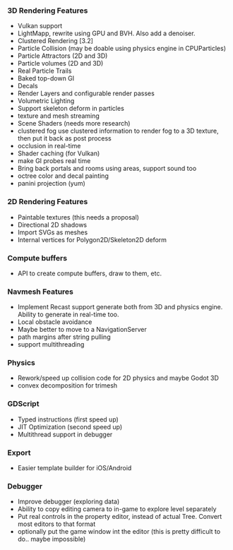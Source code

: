 

### 3D Rendering Features
* Vulkan support
* LightMapp, rewrite using GPU and BVH. Also add a denoiser.
* Clustered Rendering [3.2]
* Particle Collision (may be doable using physics engine in CPUParticles)
* Particle Attractors (2D and 3D)				
* Particle volumes (2D and 3D)				
* Real Particle Trails				
* Baked top-down GI				
* Decals				
* Render Layers and configurable render passes	
* Volumetric Lighting				
* Support skeleton deform in particles				
* texture and mesh streaming				
* Scene Shaders (needs more research)
* clustered fog	use clustered information to render fog to a 3D texture, then put it back as post process			
* occlusion in real-time
* Shader caching (for Vulkan)				
* make GI probes real time				
* Bring back portals and rooms using areas, support sound too				
* octree color and decal painting				
* panini projection (yum)				

### 2D Rendering Features
* Paintable textures (this needs a proposal)
* Directional 2D shadows
* Import SVGs as meshes
* Internal vertices for Polygon2D/Skeleton2D deform

### Compute buffers
* API to create compute buffers, draw to them, etc.

### Navmesh Features
* Implement Recast support	generate both from 3D and physics engine. Ability to generate in real-time too.			
* Local obstacle avoidance				
* Maybe better to move to a NavigationServer
* path margins after string pulling	
* support multithreading

### Physics				
* Rework/speed up collision code for 2D physics and maybe Godot 3D
* convex decomposition for trimesh				

### GDScript				
* Typed instructions (first speed up)
* JIT Optimization (second speed up)	
* Multithread support in debugger				
				
### Export				
* Easier template builder for iOS/Android				

### Debugger				
* Improve debugger (exploring data)
* Ability to copy editing camera to in-game to explore level separately
* Put real controls in the property editor, instead of actual Tree. Convert most editors to that format			
* optionally put the game window int the editor (this is pretty difficult to do.. maybe impossible)

